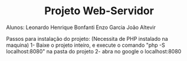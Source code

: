 <h1 align="center"> Projeto Web-Servidor </h1>

Alunos: Leonardo Henrique Bonfanti
        Enzo Garcia
        João Altevir

Passos para instalação do projeto:
  (Necessita de PHP instalado na maquina)
  1- Baixe o projeto inteiro, e execute o comando "php -S localhost:8080" na pasta do projeto
  2- abra no google o localhost:8080
